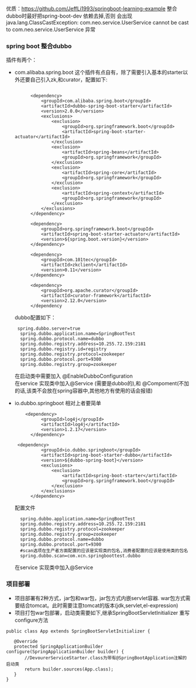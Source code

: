 优质：https://github.com/JeffLi1993/springboot-learning-example
整合dubbo时最好把spring-boot-dev 依赖去掉,否则 会出现java.lang.ClassCastException: com.neo.service.UserService cannot be cast to com.neo.service.UserService 异常

### spring boot 整合dubbo
插件有两个：
- com.alibaba.spring.boot
  这个插件有点自有，除了需要引入基本的starter以外还要自己引入zk,和curator，配置如下:
  ```
        
        <dependency>
            <groupId>com.alibaba.spring.boot</groupId>
            <artifactId>dubbo-spring-boot-starter</artifactId>
            <version>2.0.0</version>
            <exclusions>
                <exclusion>
                    <groupId>org.springframework.boot</groupId>
                    <artifactId>spring-boot-starter-actuator</artifactId>
                </exclusion>
                <exclusion>
                    <artifactId>spring-beans</artifactId>
                    <groupId>org.springframework</groupId>
                </exclusion>
                <exclusion>
                    <artifactId>spring-core</artifactId>
                    <groupId>org.springframework</groupId>
                </exclusion>
                <exclusion>
                    <artifactId>spring-context</artifactId>
                    <groupId>org.springframework</groupId>
                </exclusion>
            </exclusions>
        </dependency>

        <dependency>
            <groupId>org.springframework.boot</groupId>
            <artifactId>spring-boot-starter-actuator</artifactId>
            <version>${spring.boot.version}</version>
        </dependency>

        <dependency>
            <groupId>com.101tec</groupId>
            <artifactId>zkclient</artifactId>
            <version>0.11</version>
        </dependency>

        <dependency>
            <groupId>org.apache.curator</groupId>
            <artifactId>curator-framework</artifactId>
            <version>2.12.0</version>
        </dependency
  ```
  dubbo配置如下：
  ```
   spring.dubbo.server=true
    spring.dubbo.application.name=SpringBootTest
    spring.dubbo.protocol.name=dubbo
    spring.dubbo.registry.address=10.255.72.159:2181
    spring.dubbo.registry.id=registry
    spring.dubbo.registry.protocol=zookeeper
    spring.dubbo.protocol.port=9300
    spring.dubbo.registry.group=zookeeper
  ```
  在启动类中需要加入  @EnableDubboConfiguration  
  在service 实现类中加入@Service (需要是dubbo的),和 @Compoment(不加的话,该类不会放在spring容器中,其他地方有使用的话会报错)
 
- io.dubbo.springboot
  相对上者要简单
  ```
      <dependency>
            <groupId>log4j</groupId>
            <artifactId>log4j</artifactId>
            <version>1.2.17</version>
        </dependency>

   <dependency>
            <groupId>io.dubbo.springboot</groupId>
            <artifactId>spring-boot-starter-dubbo</artifactId>
            <version>${dubbo-spring-boot}</version>
            <exclusions>
                <exclusion>
                    <artifactId>spring-boot-starter</artifactId>
                    <groupId>org.springframework.boot</groupId>
                </exclusion>
            </exclusions>
        </dependency>
  ```
  
  配置文件
  ```
    spring.dubbo.application.name=SpringBootTest
    spring.dubbo.registry.address=10.255.72.159:2181
    spring.dubbo.registry.protocol=zookeeper
    spring.dubbo.registry.group=zookeeper
    spring.dubbo.protocol.name=dubbo
    spring.dubbo.protocol.port=9300
    #scan选项在生产者方面配置的应该是实现类的包名,消费者配置的应该是使用类的包名
    spring.dubbo.scan=com.xcn.springboottest.dubbo
  ```
   在service 实现类中加入@Service
### 项目部署
- 项目部署有2种方式，jar包和war包，jar包方式内嵌servlet容器. war包方式需要结合tomcat。此时需要注意tomcat的版本(jdk,servlet,el-expression)  
- 项目打包war包部署，启动类需要如下,继承SpringBootServletInitializer 重写configure方法
 ```
 public class App extends SpringBootServletInitializer {

    @Override
    protected SpringApplicationBuilder configure(SpringApplicationBuilder builder) {
        //DevourerServiceStarter.class为带有@SpringBootApplication注解的启动类
        return builder.sources(App.class);
    }
}
 ```

 